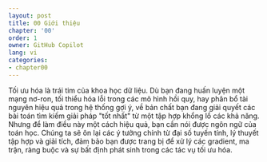```yaml
---
layout: post
title: 00 Giới thiệu
chapter: '00'
order: 1
owner: GitHub Copilot
lang: vi
categories:
- chapter00
---
```


Tối ưu hóa là trái tim của khoa học dữ liệu. Dù bạn đang huấn luyện một mạng nơ-ron, tối thiểu hóa lỗi trong các mô hình hồi quy, hay phân bổ tài nguyên hiệu quả trong hệ thống gợi ý, về bản chất bạn đang giải quyết các bài toán tìm kiếm giải pháp "tốt nhất" từ một tập hợp khổng lồ các khả năng. Nhưng để làm điều này một cách hiệu quả, bạn cần nói được ngôn ngữ của toán học. Chúng ta sẽ ôn lại các ý tưởng chính từ đại số tuyến tính, lý thuyết tập hợp và giải tích, đảm bảo bạn được trang bị để xử lý các gradient, ma trận, ràng buộc và sự bất định phát sinh trong các tác vụ tối ưu hóa.